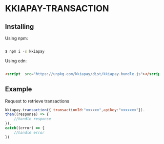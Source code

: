 # KKIAPAY-TRANSACTION

 
## Installing

  

Using npm:

  

```bash

$ npm i -s kkiapay

```

  

Using cdn:

  

```html

<script  src="https://unpkg.com/kkiapay/dist/kkiapay.bundle.js"></script>

```


## Example

Request to retrieve transactions

```js
kkiapay.transaction({ transactionId:"xxxxxx",apikey:"xxxxxxx"}).
then((response) => {
    //handle response
}).
catch((error) => {
    //handle error
})
```